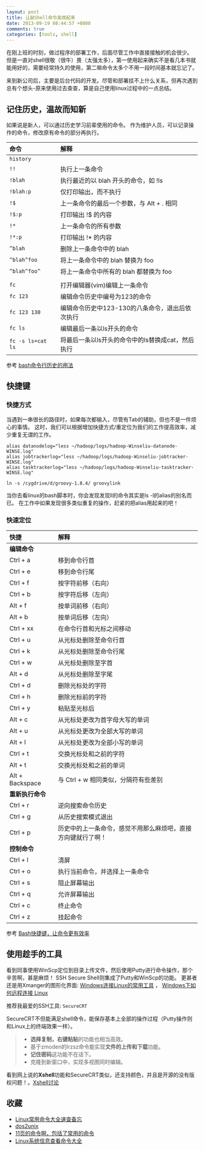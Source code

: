 ```yaml
---
layout: post
title: 让敲Shell命令高效起来
date: 2013-09-19 08:44:57 +0800
comments: true
categories: [tools, shell]
---
```


在刚上班的时刻，做过程序的部署工作，后面尽管工作中直接接触的机会很少。
但是一直对shell很敬（很牛）畏（太强太多），第一使用起来确实不是看几本书就能用好的，需要经常持久的使用，第二嘛命令太多个不用一段时间基本就忘记了。

来到新公司后，主要是后台代码的开发。尽管和部署挂不上什么关系，但再次遇到总有个想头-原来使用过去查查，算是自己使用linux过程中的一点总结。

## 记住历史，温故而知新

如果说是新人，可以通过历史学习前辈使用的命令。
作为维护人员，可以记录操作的命令，修改原有命令的部分再执行。

| 命令              | 解释                   |
|:------------------|:-----------------------|
| `history`         |  |
| `!!`              | 执行上一条命令 |
| `!blah`           | 执行最近的以 blah 开头的命令，如 !ls |
| `!blah:p`         | 仅打印输出，而不执行 |
| `!$`              | 上一条命令的最后一个参数，与 Alt + . 相同 |
| `!$:p`            | 打印输出 !$ 的内容 |
| `!*`              | 上一条命令的所有参数 |
| `!*:p`            | 打印输出 !* 的内容 |
| `^blah`           | 删除上一条命令中的 blah |
| `^blah^foo`       | 将上一条命令中的 blah 替换为 foo |
| `^blah^foo^`      | 将上一条命令中所有的 blah 都替换为 foo |
|                   | |
| `fc`              | 打开编辑器(vim)编辑上一条命令 |
| `fc 123`          | 编辑命令历史中编号为123的命令 |
| `fc 123 130`      | 编辑命令历史中123-130的八条命令，退出后依次执行 |
| `fc ls`           | 编辑最后一条以ls开头的命令 |
| `fc -s ls=cat ls` | 将最后一条以ls开头的命令中的ls替换成cat，然后执行 |


参考 [bash命令行历史的用法](http://tech.idv2.com/2007/03/27/bash-history-summary/)

## 快捷键

### 快捷方式

当遇到一串很长的路径时，如果每次都输入，尽管有Tab的辅助，但也不是一件烦心的事情。
这时，我们可以根据增加快捷方式/重定位为我们的工作提高效率，减少重复无谓的工作。

	alias datanodelog="less ~/hadoop/logs/hadoop-Winseliu-datanode-WINSE.log"
	alias jobtrackerlog="less ~/hadoop/logs/hadoop-Winseliu-jobtracker-WINSE.log"
	alias tasktrackerlog="less ~/hadoop/logs/hadoop-Winseliu-tasktracker-WINSE.log"

	ln -s /cygdrive/d/groovy-1.8.4/ groovylink

当你去看linux的bash脚本时，你会发现发现ll的命令其实是ls -l的alias的别名而已。
在工作中如果发现很多类似重复的操作，赶紧的把alias用起来的吧！

### 快速定位

| 快捷              | 解释                   |
|:------------------|:-----------------------|
| **编辑命令**          |
| Ctrl + a          | 移到命令行首 |
| Ctrl + e          | 移到命令行尾 |
| Ctrl + f          | 按字符前移（右向） |
| Ctrl + b          | 按字符后移（左向） |
| Alt + f           | 按单词前移（右向） |
| Alt + b           | 按单词后移（左向） |
| Ctrl + xx         | 在命令行首和光标之间移动 |
| Ctrl + u          | 从光标处删除至命令行首 |
| Ctrl + k          | 从光标处删除至命令行尾 |
| Ctrl + w          | 从光标处删除至字首 |
| Alt + d           | 从光标处删除至字尾 |
| Ctrl + d          | 删除光标处的字符 |
| Ctrl + h          | 删除光标前的字符 |
| Ctrl + y          | 粘贴至光标后 |
| Alt + c           | 从光标处更改为首字母大写的单词 |
| Alt + u           | 从光标处更改为全部大写的单词 |
| Alt + l           | 从光标处更改为全部小写的单词 |
| Ctrl + t          | 交换光标处和之前的字符 |
| Alt + t           | 交换光标处和之前的单词 |
| Alt + Backspace   | 与 Ctrl + w 相同类似，分隔符有些差别 |
| **重新执行命令**      | 
| Ctrl + r          | 逆向搜索命令历史 |
| Ctrl + g          | 从历史搜索模式退出 |
| Ctrl + p          | 历史中的上一条命令，感觉不用那么麻烦吧，直接方向键就行了啊！ |
| **控制命令**          |
| Ctrl + l          | 清屏  |
| Ctrl + o          | 执行当前命令，并选择上一条命令 |
| Ctrl + s          | 阻止屏幕输出 |
| Ctrl + q          | 允许屏幕输出 |
| Ctrl + c          | 终止命令 |
| Ctrl + z          | 挂起命令 |

参考 [Bash快捷键，让命令更有效率](http://www.linuxde.net/2011/11/1877.html)

## 使用趁手的工具

看到同事使用WinScp定位到目录上传文件，然后使用Putty进行命令操作，那个辛苦啊，甚是麻烦！
SSH Secure Shell则集成了Putty和WinScp的功能。
更甚者还是用Xmanger的图形化界面: [Windows连接Linux的常用工具](http://books.blog.51cto.com/2600359/1261976) ， [Windows下如何远程连接 Linux](http://www.zhihu.com/question/20376041)

推荐我最爱的SSH工具: `SecureCRT`

SecureCRT不但能满足shell命令，能保存基本上全部的操作过程（Putty操作则和Linux上的终端效果一样）。

> * **选择复制，右键粘贴**的功能也相当高效。
> * 基于zmoden的lrzsz命令能实现**文件的上传和下载**功能。
> * **记住密码**这功能不在话下。
> * 克隆到新窗口中，实现多视图同时编辑。

看到网上说的**Xshell**功能和SecureCRT类似，还支持颜色，并且是开源的没有版权问题！。[Xshell讨论](http://www.zhihu.com/question/20308776)


## 收藏

* [Linux常用命令大全速查备忘](http://www.linuxde.net/2011/12/3252.html)
* [dos2unix](http://space.itpub.net/?uid-8107207-action-viewspace-itemid-474791)
* [11页的命令啊，包括了常用的命令](http://wenku.baidu.com/view/5f41312758fb770bf78a5516.html)
* [Linux系统信息查看命令大全](http://tech.idv2.com/2008/01/11/linux-sysinfo-cmds)
